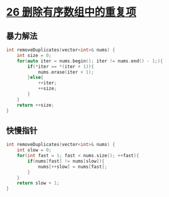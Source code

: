 # [26 删除有序数组中的重复项](https://leetcode.cn/problems/remove-duplicates-from-sorted-array/)

## 暴力解法

```c++
int removeDuplicates(vector<int>& nums) {
    int size = 0;
    for(auto iter = nums.begin(); iter != nums.end() - 1;){
        if(*iter == *(iter + 1)){
            nums.erase(iter + 1);
        }else{
            ++iter;
            ++size;
        }
    }
    return ++size;
}
```

## 快慢指针

```c++
int removeDuplicates(vector<int>& nums) {
    int slow = 0;
    for(int fast = 1; fast < nums.size(); ++fast){
        if(nums[fast] != nums[slow]){
            nums[++slow] = nums[fast];
        }
    }
    return slow + 1;
}
```

